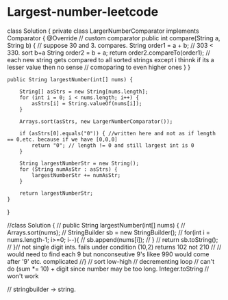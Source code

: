 # Largest-number-leetcode

class Solution {
    private class LargerNumberComparator implements Comparator<String> {
        @Override // custom comparator
        public int compare(String a, String b) { // suppose 30 and 3. compares.
            String order1 = a + b;  // 303 < 330. sort b+a
            String order2 = b + a;
            return order2.compareTo(order1);
            // each new string gets compared to all sorted strings except i thinnk if its a lesser value then no sense
            // comoparing to even higher ones
        }
    }

    public String largestNumber(int[] nums) {

        String[] asStrs = new String[nums.length];
        for (int i = 0; i < nums.length; i++) {
            asStrs[i] = String.valueOf(nums[i]);
        }

        Arrays.sort(asStrs, new LargerNumberComparator());

        if (asStrs[0].equals("0")) { //written here and not as if length == 0,etc. because if we have [0,0,0]
            return "0"; // length != 0 and still largest int is 0
        }

        String largestNumberStr = new String();
        for (String numAsStr : asStrs) {
            largestNumberStr += numAsStr;
        }

        return largestNumberStr;
    }
}


//class Solution {
//    public String largestNumber(int[] nums) {
//        Arrays.sort(nums);
//        StringBuilder sb = new StringBuilder();
//        for(int i = nums.length-1; i>=0; i--){
//            sb.append(nums[i]);
//        }
//        return sb.toString();
//    }// not single digit ints. fails under condition (10,2) returns 102 not 210
//    // would need to find each 9 but nonconseutive 9's likee 990 would come after '9' etc. complicated
//}
// sort low-high
// decrementing loop
// can't do (sum *= 10) + digit since number may be too long. Integer.toString
// won't work

// stringbuilder -> string.
